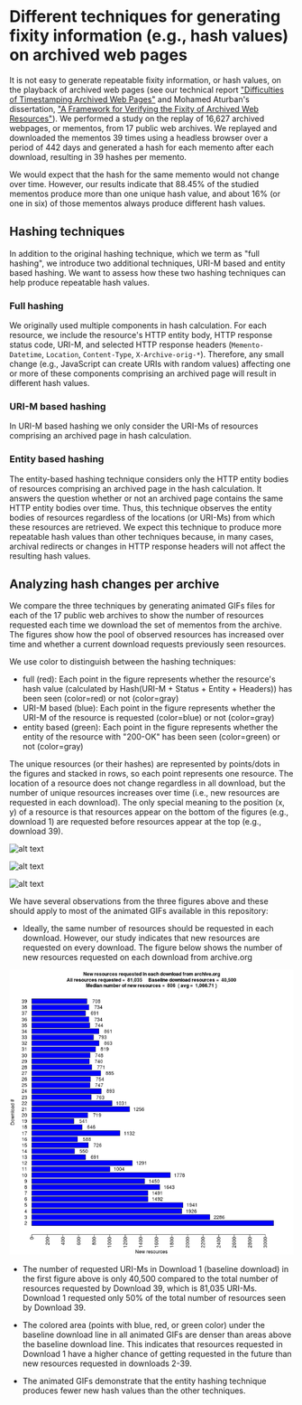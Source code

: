 # Different techniques for generating fixity information (e.g., hash values) on archived web pages

It is not easy to generate repeatable fixity information, or hash values, on the playback of archived web pages (see our technical report ["Difficulties of Timestamping Archived Web Pages"](https://arxiv.org/abs/1712.03140) and Mohamed Aturban's dissertation, ["A Framework for Verifying the Fixity of Archived Web Resources"](https://digitalcommons.odu.edu/computerscience_etds/125/)).
We performed a study on the replay of 16,627  archived webpages, or mementos, from 17 public web archives. We replayed and downloaded the mementos 39 times using a headless browser over a period of 442 days and generated a hash for each memento after each download, resulting in 39 hashes per memento.  

We would expect that the hash for the same memento would not change over time. However, our results indicate that 88.45% of the studied mementos produce more than one unique hash value, and about 16% (or one in six) of those mementos always produce different hash values.

## Hashing techniques

In addition to the original hashing technique, which we term as "full hashing", we introduce two additional techniques, URI-M based and entity based hashing. We want to assess how these two hashing techniques can help produce repeatable hash values.  

### Full hashing

We originally used multiple components in hash calculation. For each resource, we include the resource's HTTP entity body, HTTP response status code, URI-M, and selected HTTP response headers (`Memento-Datetime`, `Location`, `Content-Type`, `X-Archive-orig-*`). Therefore, any small change (e.g., JavaScript can create URIs with random values) affecting one or more of these components comprising an archived page will result in different hash values.

### URI-M based hashing

In URI-M based hashing we only consider the URI-Ms of resources comprising an archived page in hash calculation.

### Entity based hashing

The entity-based hashing technique considers only the HTTP entity bodies of resources comprising an archived page in the hash calculation. It answers the question whether or not an archived page contains the same HTTP entity bodies over time. Thus, this technique observes the entity bodies of resources regardless of the locations (or URI-Ms) from which these resources are retrieved. We expect this technique to produce more repeatable hash values than other techniques because, in many cases, archival redirects or changes in HTTP response headers will not affect the resulting hash values.

## Analyzing hash changes per archive

We compare the three techniques by generating animated GIFs files for each of the 17 public web archives to show the number of resources requested each time we download the set of mementos from the archive. The figures show how the pool of observed resources has increased over time and whether a current download requests previously seen resources.

We use color to distinguish between the hashing techniques:

* full (red): Each point in the figure represents whether the resource's hash value (calculated by Hash(URI-M + Status + Entity + Headers)) has been seen (color=red) or not (color=gray)
* URI-M based (blue): Each point in the figure represents whether the URI-M of the resource is requested (color=blue) or not (color=gray)
* entity based (green): Each point in the figure represents whether the entity of the resource with "200-OK" has been seen (color=green) or not (color=gray)

The unique resources (or their hashes) are represented by points/dots in the figures and stacked in rows, so each point represents one resource. The location of a resource does not change regardless in all download, but the number of unique resources increases over time (i.e., new resources are requested in each download).  The only special meaning to the position (x, y) of a resource is that resources appear on the bottom of the figures (e.g., download 1) are requested before resources appear at the top (e.g., download 39).

![alt text](https://github.com/oduwsdl/mementos-fixity/blob/master/hashing_techniques/urim_hashing/Maturban_all_resources_over_time_IA_urim_2.gif?raw=true "Resources (URI-Ms) requested in downloads 1 to 39 from the Internet Archive. Blue = URI-M is requested, Gray = URI-M is not requested. Total URI-Ms requested by download 39 is 81,035.")

![alt text](https://github.com/oduwsdl/mementos-fixity/blob/master/hashing_techniques/full_hashing/Maturban_all_resources_over_time_IA_all_2.gif?raw=true "Each point (or resource) = hash(HTTP response headers, HTTP entity body, HTTP status code, URI-M).")

![alt text](https://github.com/oduwsdl/mementos-fixity/blob/master/hashing_techniques/entity_hashing/Maturban_all_resources_over_time_IA_entity_2.gif?raw=true "Entities returned in the downloads 1 to 39 from the Internet Archive. Green = Entity is returned, Gray = Entity is not returned.")

We have several observations from the three figures above and these should apply to most of the animated GIFs available in this repository:

* Ideally, the same number of resources should be requested in each download. However, our study indicates that new resources are requested on every download. The figure below shows the number of new resources requested on each download from archive.org

![alt text](https://github.com/oduwsdl/mementos-fixity/blob/master/hashing_techniques/urim_hashing/Maturban_new_resources_per_download_ia_urim.png?raw=true "The number of new resources requested after each download from the Internet archive.")

* The number of requested URI-Ms in Download 1 (baseline download) in the first figure above is only 40,500 compared to the total number of resources requested by Download 39, which is 81,035 URI-Ms. Download 1 requested only 50% of the total number of resources seen by Download 39.

* The colored area (points with blue, red, or green color) under the baseline download line in all animated GIFs are denser than areas above the baseline download line. This indicates that resources requested in Download 1 have a higher chance of getting requested in the future than new resources requested in downloads 2-39.

* The animated GIFs demonstrate that the entity hashing technique produces fewer new hash values than the other techniques.
